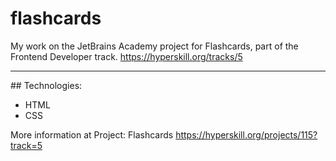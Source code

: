 # flashcards
My work on the JetBrains Academy project for Flashcards, part of the Frontend Developer track.
https://hyperskill.org/tracks/5

<hr>
## Technologies:
<ul>
  <li> HTML</li>
  <li> CSS</li>
</ul>

More information at Project: Flashcards https://hyperskill.org/projects/115?track=5
